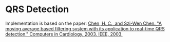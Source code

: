 # QRS Detection

Implementation is based on the paper: [Chen, H. C., and Szi-Wen Chen. "A moving average based filtering system with its application to real-time QRS detection." Computers in Cardiology, 2003. IEEE, 2003.](https://ieeexplore.ieee.org/abstract/document/1291223)